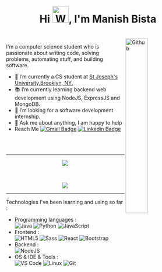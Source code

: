 <h1 align="center">Hi <img src="https://raw.githubusercontent.com/nixin72/nixin72/master/wave.gif" 
         alt="Waving hand animated gif"
         height="45"
         width="45" />, I'm Manish Bista</h1>
<br>
<img width="35%" align="right" alt="Github" src="https://user-images.githubusercontent.com/48678280/88862734-4903af80-d201-11ea-968b-9c939d88a37c.gif" />

I'm a computer science student who is passionate about writing code, solving problems, automating stuff, and building software.

- 🔭 I’m currently a CS student at <a href= "https://www.sjny.edu"> St Joseph's University,Brooklyn, NY.</a>
- 📚 I’m currently learning  backend web development using NodeJS, ExpressJS and MongoDB.
- 👯 I’m looking for a software development internship.
-  💬 Ask me about anything, I am happy to help 
- Reach Me           [![Gmail Badge](https://img.shields.io/badge/-zmcx16-e54448?style=flat&logo=Gmail&logoColor=white)](mailto:inishbista20@gmail.com) [![Linkedin Badge](https://img.shields.io/badge/-zmcx16-blue?style=flat&logo=Linkedin&logoColor=white)](https://www.linkedin.com/in/manish-bista/)


<br>
<br>
<hr>
<p align="center">
<a href="https://github-readme-stats.vercel.app/api?username=codereyinish&show_icons=true&title_color=fff&icon_color=79ff97&text_color=9f9f9f&bg_color=151515">
  <img src="https://github-readme-stats.vercel.app/api?username=codereyinish&show_icons=true&title_color=fff&icon_color=79ff97&text_color=9f9f9f&bg_color=151515" />
</a>
</p>
<br />
<p align = "center">
  <img src = "https://github-readme-stats.vercel.app/api/top-langs/?username=codereyinish&hide=TeX,HTML&theme=tokyonight">
</p>
<hr>
Technologies I've been learning and using so far :

- Programming languages : <br />
  ![Java](http://img.shields.io/badge/-Java-eee?style=flat-square&logo=java&logoColor=007396)
    ![Python](http://img.shields.io/badge/-Python-eee?style=flat-square&logo=python&logoColor#F7BD2F)
    ![JavaScript](https://img.shields.io/badge/-JavaScript-eee?style=flat-square&logo=javascript&logoColor=DD9C25)
- Frontend : <br />
    ![HTML5](http://img.shields.io/badge/-HTML5-eee?style=flat-square&logo=html5&logoColor=E34F26)
    ![Sass](https://img.shields.io/badge/-SASS-eee?style=flat-square&logo=sass&logoColor=CC6699)
    ![React](https://img.shields.io/badge/-React-eee?style=flat-square&logo=react&logoColor=0088cc)
    ![Bootstrap](http://img.shields.io/badge/-Bootstrap-eee?style=flat-square&logo=bootstrap&logoColor=563D7C)
- Backend : <br />
    ![NodeJS](http://img.shields.io/badge/-NodeJS-eee?style=flat-square&logo=data:image/png;base64,iVBORw0KGgoAAAANSUhEUgAAAA4AAAAOCAMAAAAolt3jAAAAgVBMVEUzmTMzkTM0mDQslSwtlS00mzQAAAA7nTsymDIzmDMwmDAymTIzmDMzmTMzmDMzmDMzlzM0mTQzmTMzmTMzmTMzmTMzmTM0mjQ1nDUxlzEymDIzmTMzmTMzmTMzmTMzmTMwlzAzmTMzmTMzmTMzmTMzmTMzmTM0mTQzmTMzmTP///8ybrFJAAAAKXRSTlMAAAAAAAAAAAAAAA9RxlIRBjSR6/7vmzkIAyd21Nt8JwMauPwrKvlQxcV6L9IAAABUSURBVAjXY2RgZGTkYGQEUl8ZwUx2EAUSZfz0jVESSPEygMAXkIgiIyMbAwT8+v+fUeU/jAfkMzKqMjLDuX//k8ZFMwrNIjRnoDkS7AUZxqcQLwAA4+0cex8ENfMAAAAASUVORK5CYII=)
- OS & IDE & Tools : <br />
    ![VS Code](http://img.shields.io/badge/-VS%20Code-eee?style=flat-square&logo=visual-studio-code&logoColor=007ACC)
    ![Linux](http://img.shields.io/badge/-Linux-eee?style=flat-square&logo=linux&logoColor=D67A10)
    ![Git](http://img.shields.io/badge/-Git-eee?style=flat-square&logo=git&logoColor=F05032)
  
